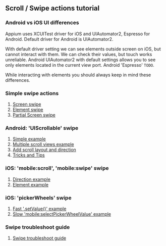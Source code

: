 ## Scroll / Swipe actions tutorial

### Android vs iOS UI differences

Appium uses XCUITest driver for iOS and UIAutomator2, Espresso for
Android. Default driver for Android is UIAutomator2.

With default driver setting we can see elements outside screen on iOS,
but cannot interact with them. We can check their values, but touch
works unreliable. Android UIAutomator2 with default settings allows you
to see only elements located in the current view port. Android
'Espresso' `TODO`.

While interacting with elements you should always keep in mind these
differences.

### Simple swipe actions

1. [Screen swipe](swipe/simple-screen.md)
2. [Element swipe](swipe/simple-element.md)
3. [Partial Screen swipe](swipe/simple-partial-screen.md)

### Android: 'UIScrollable' swipe

1. [Simple example](swipe/android-simple.md)
2. [Multiple scroll views example](swipe/android-multiple.md)
3. [Add scroll layout and direction](swipe/android-layout-direction.md)
4. [Tricks and Tips](swipe/android-tricks.md)

### iOS: 'mobile:scroll', 'mobile:swipe' swipe

1. [Direction example](swipe/ios-direction.md)
2. [Element example](swipe/ios-element.md)

### iOS: 'pickerWheels' swipe

1. [Fast '.setValue()' example](swipe/ios-picker-wheels-set-value.md)
2. [Slow 'mobile:selectPickerWheelValue' example](swipe/ios-picker-wheels-mobile.md)

### Swipe troubleshoot guide

1. [Swipe troubleshoot guide](swipe/swipe-troubleshoot-guide.md)

